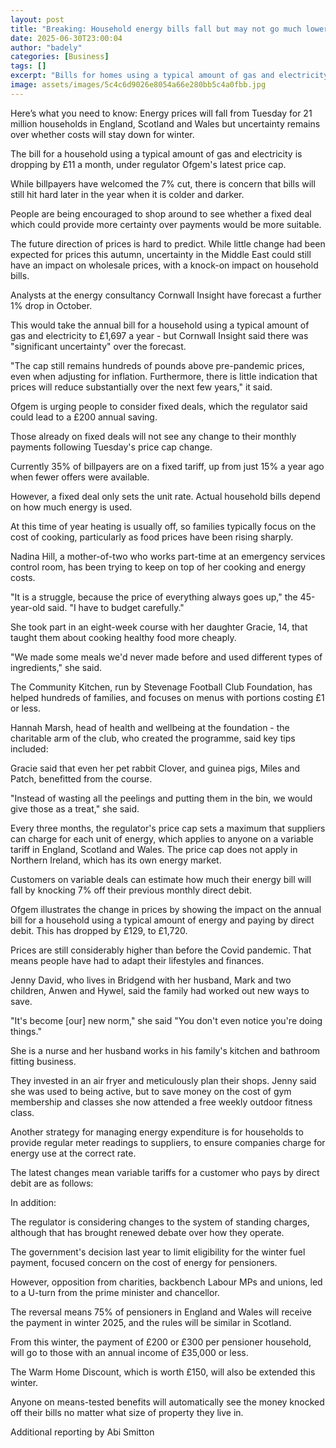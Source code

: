 ```yaml
---
layout: post
title: "Breaking: Household energy bills fall but may not go much lower"
date: 2025-06-30T23:00:04
author: "badely"
categories: [Business]
tags: []
excerpt: "Bills for homes using a typical amount of gas and electricity will drop by £11 a month."
image: assets/images/5c4c6d9026e8054a66e280bb5c4a0fbb.jpg
---
```


Here’s what you need to know: Energy prices will fall from Tuesday for 21 million households in England, Scotland and Wales but uncertainty remains over whether costs will stay down for winter.

The bill for a household using a typical amount of gas and electricity is dropping by £11 a month, under regulator Ofgem's latest price cap.

While billpayers have welcomed the 7% cut, there is concern that bills will still hit hard later in the year when it is colder and darker.

People are being encouraged to shop around to see whether a fixed deal which could provide more certainty over payments would be more suitable.

The future direction of prices is hard to predict. While little change had been expected for prices this autumn, uncertainty in the Middle East could still have an impact on wholesale prices, with a knock-on impact on household bills.

Analysts at the energy consultancy Cornwall Insight have forecast a further 1% drop in October.

This would take the annual bill for a household using a typical amount of gas and electricity to £1,697 a year - but Cornwall Insight said there was "significant uncertainty" over the forecast.

"The cap still remains hundreds of pounds above pre-pandemic prices, even when adjusting for inflation. Furthermore, there is little indication that prices will reduce substantially over the next few years," it said.

Ofgem is urging people to consider fixed deals, which the regulator said could lead to a £200 annual saving.

Those already on fixed deals will not see any change to their monthly payments following Tuesday's price cap change.

Currently 35% of billpayers are on a fixed tariff, up from just 15% a year ago when fewer offers were available.

However, a fixed deal only sets the unit rate. Actual household bills depend on how much energy is used. 

At this time of year heating is usually off, so families typically focus on the cost of cooking, particularly as food prices have been rising sharply.

Nadina Hill, a mother-of-two who works part-time at an emergency services control room, has been trying to keep on top of her cooking and energy costs.

"It is a struggle, because the price of everything always goes up," the 45-year-old said. "I have to budget carefully."

She took part in an eight-week course with her daughter Gracie, 14, that taught them about cooking healthy food more cheaply.

"We made some meals we'd never made before and used different types of ingredients," she said.

The Community Kitchen, run by Stevenage Football Club Foundation, has helped hundreds of families, and focuses on menus with portions costing £1 or less.

Hannah Marsh, head of health and wellbeing at the foundation - the charitable arm of the club, who created the programme, said key tips included:

Gracie said that even her pet rabbit Clover, and guinea pigs, Miles and Patch, benefitted from the course. 

"Instead of wasting all the peelings and putting them in the bin, we would give those as a treat," she said.

Every three months, the regulator's price cap sets a maximum that suppliers can charge for each unit of energy, which applies to anyone on a variable tariff in England, Scotland and Wales. The price cap does not apply in Northern Ireland, which has its own energy market.

Customers on variable deals can estimate how much their energy bill will fall by knocking 7% off their previous monthly direct debit.

Ofgem illustrates the change in prices by showing the impact on the annual bill for a household using a typical amount of energy and paying by direct debit. This has dropped by £129, to £1,720.

Prices are still considerably higher than before the Covid pandemic. That means people have had to adapt their lifestyles and finances.

Jenny David, who lives in Bridgend with her husband, Mark and two children, Anwen and Hywel, said the family had worked out new ways to save.

"It's become [our] new norm," she said "You don't even notice you're doing things."

She is a nurse and her husband works in his family's kitchen and bathroom fitting business.

They invested in an air fryer and meticulously plan their shops. Jenny said she was used to being active, but to save money on the cost of gym membership and classes she now attended a free weekly outdoor fitness class. 

Another strategy for managing energy expenditure is for households to provide regular meter readings to suppliers, to ensure companies charge for energy use at the correct rate.

The latest changes mean variable tariffs for a customer who pays by direct debit are as follows:

In addition:

The regulator is considering changes to the system of standing charges, although that has brought renewed debate over how they operate.

The government's decision last year to limit eligibility for the winter fuel payment, focused concern on the cost of energy for pensioners.

However, opposition from charities, backbench Labour MPs and unions, led to a U-turn from the prime minister and chancellor.

The reversal means 75% of pensioners in England and Wales will receive the payment in winter 2025, and the rules will be similar in Scotland.

From this winter, the payment of £200 or £300 per pensioner household, will go to those with an annual income of £35,000 or less.

The Warm Home Discount, which is worth £150, will also be extended this winter.

Anyone on means-tested benefits will automatically see the money knocked off their bills no matter what size of property they live in.

Additional reporting by Abi Smitton


